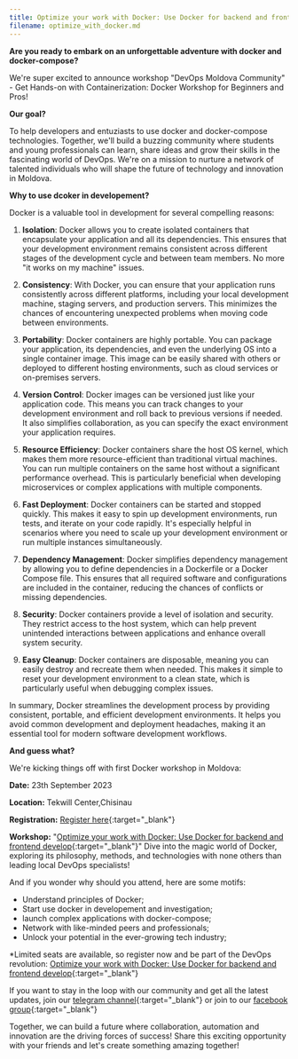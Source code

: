 ```yaml
---
title: Optimize your work with Docker: Use Docker for backend and frontend develop
filename: optimize_with_docker.md
--- 
```


**Are you ready to embark on an unforgettable  adventure with docker and docker-compose?**

We're super excited to announce workshop "DevOps Moldova Community" - Get Hands-on with Containerization: Docker Workshop for Beginners and Pros!

**Our goal?**

To help developers and entuziasts to use docker and docker-compose technologies.
Together, we'll build a buzzing community where students and young professionals can learn, share ideas and grow their skills in the fascinating world of DevOps. We're on a mission to nurture a network of talented individuals who will shape the future of technology and innovation in Moldova.

**Why to use dcoker in developement?**

Docker is a valuable tool in development for several compelling reasons:

1. **Isolation**: Docker allows you to create isolated containers that encapsulate your application and all its dependencies. This ensures that your development environment remains consistent across different stages of the development cycle and between team members. No more "it works on my machine" issues.

2. **Consistency**: With Docker, you can ensure that your application runs consistently across different platforms, including your local development machine, staging servers, and production servers. This minimizes the chances of encountering unexpected problems when moving code between environments.

3. **Portability**: Docker containers are highly portable. You can package your application, its dependencies, and even the underlying OS into a single container image. This image can be easily shared with others or deployed to different hosting environments, such as cloud services or on-premises servers.

4. **Version Control**: Docker images can be versioned just like your application code. This means you can track changes to your development environment and roll back to previous versions if needed. It also simplifies collaboration, as you can specify the exact environment your application requires.

5. **Resource Efficiency**: Docker containers share the host OS kernel, which makes them more resource-efficient than traditional virtual machines. You can run multiple containers on the same host without a significant performance overhead. This is particularly beneficial when developing microservices or complex applications with multiple components.

6. **Fast Deployment**: Docker containers can be started and stopped quickly. This makes it easy to spin up development environments, run tests, and iterate on your code rapidly. It's especially helpful in scenarios where you need to scale up your development environment or run multiple instances simultaneously.

7. **Dependency Management**: Docker simplifies dependency management by allowing you to define dependencies in a Dockerfile or a Docker Compose file. This ensures that all required software and configurations are included in the container, reducing the chances of conflicts or missing dependencies.

8. **Security**: Docker containers provide a level of isolation and security. They restrict access to the host system, which can help prevent unintended interactions between applications and enhance overall system security.

9. **Easy Cleanup**: Docker containers are disposable, meaning you can easily destroy and recreate them when needed. This makes it simple to reset your development environment to a clean state, which is particularly useful when debugging complex issues.

In summary, Docker streamlines the development process by providing consistent, portable, and efficient development environments. It helps you avoid common development and deployment headaches, making it an essential tool for modern software development workflows.

**And guess what?**

We're kicking things off with first Docker workshop in Moldova:

**Date:** 23th September 2023

**Location:** Tekwill Center,Chisinau

**Registration:** [Register here](https://tekwill.typeform.com/to/RAx4ZWYP){:target="_blank"}

**Workshop:** "[Optimize your work with Docker: Use Docker for backend and frontend develop](https://tekwill.md/course/navigating-devops-for-beginners/){:target="_blank"}" Dive into the magic world of Docker, exploring its philosophy, methods, and technologies with none others than leading local DevOps specialists!

And if you wonder why should you attend, here are some motifs:

- Understand principles of Docker;
- Start use docker in developement and investigation;
- launch complex applications with docker-compose;
- Network with like-minded peers and professionals;
- Unlock your potential in the ever-growing tech industry;

*Limited seats are available, so register now and be part of the DevOps revolution: [Optimize your work with Docker: Use Docker for backend and frontend develop](https://tekwill.md/course/navigating-devops-for-beginners/){:target="_blank"}

If you want to stay in the loop with our community and get all the latest updates, join our [telegram channel](https://t.me/+tqp4aRgys_NjMWEy){:target="_blank"} or join to our [facebook group](https://www.facebook.com/groups/devops.md){:target="_blank"}

Together, we can build a future where collaboration, automation and innovation are the driving forces of success! Share this exciting opportunity with your friends and let's create something amazing together!
